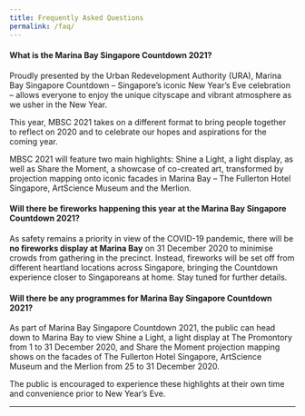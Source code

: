 ```yaml
---
title: Frequently Asked Questions 
permalink: /faq/
---
```


#### What is the Marina Bay Singapore Countdown 2021?

Proudly presented by the Urban Redevelopment Authority (URA), Marina Bay Singapore Countdown – Singapore’s iconic New Year’s Eve celebration – allows everyone to enjoy the unique cityscape and vibrant atmosphere as we usher in the New Year.

This year, MBSC 2021 takes on a different format to bring people together to reflect on 2020 and to celebrate our hopes and aspirations for the coming year.

MBSC 2021 will feature two main highlights: Shine a Light, a light display, as well as Share the Moment, a showcase of co-created art, transformed by projection mapping onto iconic facades in Marina Bay – The Fullerton Hotel Singapore, ArtScience Museum and the Merlion.

#### Will there be fireworks happening this year at the Marina Bay Singapore Countdown 2021?

As safety remains a priority in view of the COVID-19 pandemic, there will be **no fireworks display at Marina Bay** on 31 December 2020 to minimise crowds from gathering in the precinct. Instead, fireworks will be set off from different heartland locations across Singapore, bringing the Countdown experience closer to Singaporeans at home. Stay tuned for further details. 

#### Will there be any programmes for Marina Bay Singapore Countdown 2021?

As part of Marina Bay Singapore Countdown 2021, the public can head down to Marina Bay to view Shine a Light, a light display at The Promontory from 1 to 31 December 2020, and Share the Moment projection mapping shows on the facades of The Fullerton Hotel Singapore, ArtScience Museum and the Merlion from 25 to 31 December 2020.

The public is encouraged to experience these highlights at their own time and convenience prior to New Year’s Eve.


---
